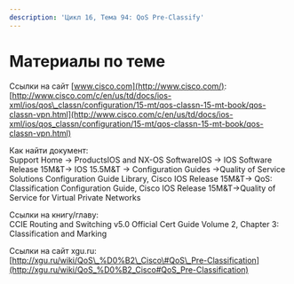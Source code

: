 ```yaml
---
description: 'Цикл 16, Тема 94: QoS Pre-Classify'
---
```


# Материалы по теме

Ссылки на сайт [www.cisco.com](http://www.cisco.com/):  
[http://www.cisco.com/c/en/us/td/docs/ios-xml/ios/qos\_classn/configuration/15-mt/qos-classn-15-mt-book/qos-classn-vpn.html](http://www.cisco.com/c/en/us/td/docs/ios-xml/ios/qos_classn/configuration/15-mt/qos-classn-15-mt-book/qos-classn-vpn.html)

Как найти документ:  
Support Home → ProductsIOS and NX-OS SoftwareIOS → IOS Software Release 15M&T→ IOS 15.5M&T → Configuration Guides →Quality of Service Solutions Configuration Guide Library, Cisco IOS Release 15M&T→ QoS: Classification Configuration Guide, Cisco IOS Release 15M&T→Quality of Service for Virtual Private Networks

Ссылки на книгу/главу:  
CCIE Routing and Switching v5.0 Official Cert Guide Volume 2, Chapter 3: Classification and Marking

Ссылки на сайт xgu.ru:  
[http://xgu.ru/wiki/QoS\_%D0%B2\_Cisco\#QoS\_Pre-Classification](http://xgu.ru/wiki/QoS_%D0%B2_Cisco#QoS_Pre-Classification)

